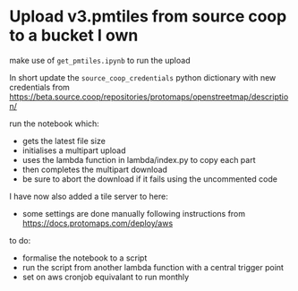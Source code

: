 # Upload v3.pmtiles from source coop to a bucket I own

make use of `get_pmtiles.ipynb` to run the upload

In short update the `source_coop_credentials` python dictionary with new credentials from https://beta.source.coop/repositories/protomaps/openstreetmap/description/ 

run the notebook which:
 - gets the latest file size
 - initialises a multipart upload
 - uses the lambda function in lambda/index.py to copy each part
 - then completes the multipart download
 - be sure to abort the download if it fails using the uncommented code

I have now also added a tile server to here:
 - some settings are done manually following instructions from https://docs.protomaps.com/deploy/aws
  
  
to do:
 - formalise the notebook to a script
 - run the script from another lambda function with a central trigger point
 - set on aws cronjob equivalant to run monthly